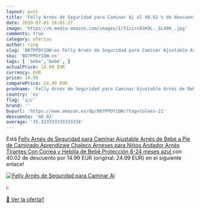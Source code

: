```yaml
---
layout: post
title: 'Felly Arnés de Seguridad para Caminar Aj al 40.02 % de descuento'
date: 2020-07-01 16:01:27
image: 'https://m.media-amazon.com/images/I/51zircD1K9L._SL400_.jpg'
comments: true
category: ofertas
author: ring
slug: 'B07PPDY1QW-es Felly Arnés de Seguridad para Caminar Ajustable Arnés de...'
sku: 'B07PPDY1QW-es'
tags: [ 'bebe','bebé', ]
actualPrice: 14.99 EUR
currency: EUR
price: 14.99
comparePrice: 24.99 EUR
prodname: 'Felly Arnés de Seguridad para Caminar Ajustable Arnés de Bebe a Pie de Caminado Aprendizaje Chaleco Arneses para Niños Andador Arnés Tirantes Con Correa y Hebilla de Bebé Protección 8-24 meses   azul '
country: 'es'
flag: '🇪🇸'
brand: ''
buyurl: 'https://www.amazon.es/dp/B07PPDY1QW/?tag=tolees-21'
descuento: '40.02'
average: '15.323333333333334'
---
```


Está [Felly Arnés de Seguridad para Caminar Ajustable Arnés de Bebe a Pie de Caminado Aprendizaje Chaleco Arneses para Niños Andador Arnés Tirantes Con Correa y Hebilla de Bebé Protección 8-24 meses   azul ](https://www.amazon.es/dp/B07PPDY1QW/?tag=tolees-21) con 40.02 de descuento por 14.99 EUR (original: 24.99 EUR) en el siguiente enlace!

[![Felly Arnés de Seguridad para Caminar Aj](https://m.media-amazon.com/images/I/51zircD1K9L._SL400_.jpg)](https://www.amazon.es/dp/B07PPDY1QW/?tag=tolees-21)

ℹ️:


[🛒 Ver la oferta!!](https://www.amazon.es/dp/B07PPDY1QW/?tag=tolees-21)
